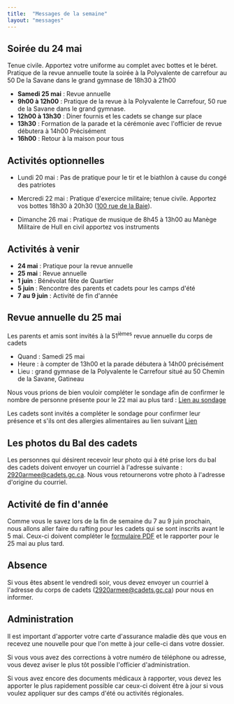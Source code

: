 ```yaml
---
title:  "Messages de la semaine"
layout: "messages"
---
```


## Soirée du 24 mai 

Tenue civile. Apportez votre uniforme au complet avec bottes et le béret.  Pratique de la revue annuelle toute la soirée à la Polyvalente de carrefour au 50 De la Savane dans le grand gymnase de 18h30 à 21h00

- **Samedi 25 mai** : Revue annuelle
- **9h00 à 12h00** : Pratique de la revue à la Polyvalente le Carrefour, 50 rue de la Savane dans le grand gymnase.
- **12h00 à 13h30** : Diner fournis et les cadets se change sur place
- **13h30**        : Formation de la parade et la cérémonie avec l'officier de revue débutera à 14h00 Précisément
- **16h00**        : Retour à la maison pour tous
  
## Activités optionnelles

- Lundi 20 mai : Pas de pratique pour le tir et le biathlon à cause du congé des patriotes
  
- Mercredi 22 mai : Pratique d'exercice militaire; tenue civile. Apportez vos bottes 18h30 à 20h30 ([100 rue de la Baie](/information/comment-nous-rejoindre/)).

- Dimanche 26 mai : Pratique de musique de 8h45 à 13h00 au Manège Militaire de Hull en civil apportez vos instruments

## Activités à venir

- **24 mai** : Pratique pour la revue annuelle
- **25 mai** : Revue annuelle 
- **1 juin** : Bénévolat fête de Quartier
- **5 juin** : Rencontre des parents et cadets pour les camps d'été
- **7 au 9 juin** : Activité de fin d'année 

## Revue annuelle du 25 mai

Les parents et amis sont invités à la 51<sup>ièmes</sup> revue annuelle du corps de cadets 

- Quand : Samedi 25 mai
- Heure : à compter de 13h00 et la parade débutera à 14h00 précisément
- Lieu : grand gymnase de la Polyvalente le Carrefour situé au 50 Chemin de la Savane, Gatineau

Nous vous prions de bien vouloir compléter le sondage afin de confirmer le nombre de personne présente pour le 22 mai au plus tard : [Lien au sondage](https://docs.google.com/forms/d/14igGDitKIsTAan2hzMfOY9zBfLIGwuZabP0xbyrzras/edit) 

Les cadets sont invités a compléter le sondage pour confirmer leur présence et s'ils ont des allergies alimentaires au lien suivant [Lien](https://docs.google.com/forms/d/1DYV77wrv-Cl7B33c6HKyQhx7CbyRyS5_jf8lck4gJAg/edit)

## Les photos du Bal des cadets

Les personnes qui désirent recevoir leur photo qui à été prise lors du bal des cadets doivent envoyer un courriel à l'adresse suivante : <2920armee@cadets.gc.ca>. Nous vous retournerons votre photo à l'adresse d'origine du courriel. 

## Activité de fin d'année

Comme vous le savez lors de la fin de semaine du 7 au 9 juin prochain, nous allons aller faire du rafting pour les cadets qui se sont inscrits avant le 5 mai.  Ceux-ci doivent compléter le [formulaire PDF](https://drive.google.com/file/d/1rhYdWPIg5p5iRtGpXIC3cCe8jmZ4pXVf/view?usp=sharing) et le rapporter pour le 25 mai au plus tard.

## Absence

Si vous êtes absent le vendredi soir, vous devez envoyer un courriel à l'adresse du corps de cadets (<2920armee@cadets.gc.ca>) pour nous en informer.

## Administration

Il est important d'apporter votre carte d'assurance maladie dès que vous en recevez une nouvelle pour que l'on mette à jour celle-ci dans votre dossier.

Si vous vous avez des corrections à votre numéro de téléphone ou adresse, vous devez aviser le plus tôt possible l'officier d'administration. 

Si vous avez encore des documents médicaux à rapporter, vous devez les apporter le plus rapidement possible car ceux-ci doivent être à jour si vous voulez appliquer sur des camps d'été ou activités régionales.
  
